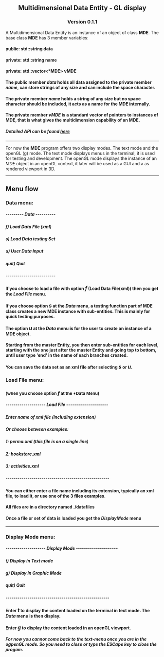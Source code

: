 ## <p align="center">Multidimensional Data Entity - GL display</p>
### <p align="center">Version 0.1.1</p>

A Multidimensional Data Entity is an instance of an object of class **MDE**.
The base class **MDE** has 3 member variables:
#### public: std::string data
#### private: std::string name
#### private: std::vector<*MDE> vMDE

#### The public member *data* holds all data assigned to the private member *name*, can store strings of any size and can include the space character.
#### The private member *name* holds a string of any size but no space character should be included, it acts as a name for the MDE internally.
#### The private member *vMDE* is a standard vector of pointers to instances of MDE, that is what gives the multidimension capability of an MDE.

##### Detailed API can be found <a href="http://lesgwenos.freehostia.com/MDE_v0.1/html/index.html">here</a>
---
For now the **MDE** program offers two display modes. The text mode and the openGL (g) mode.
The text mode displays menus in the terminal, it is used for testing and development.
The openGL mode displays the instance of an *MDE* object in an openGL context, it later will be used as a GUI and a as rendered viewport in 3D.

---
## Menu flow

### Data menu:

##### --------- Data ----------

##### f)    Load Data File (xml)
##### s)    Load Data testing Set
##### u)    User Data Input
##### quit) Quit
##### -------------------------

#### If you choose to load a file with option <big>*f*</big> (Load Data File(xml)) then you get the *Load File* menu.

#### If you choose option <big>*s*</big> at the *Data* menu, a testing function part of MDE class creates a new MDE instance with sub-entities. This is mainly for quick testing purposes.
#### The option <big>*u*</big> at the *Data* menu is for the user to create an instance of a MDE object.
#### Starting from the master Entity, you then enter sub-entities for each level, starting with the one just after the master Entity and going top to bottom, until user type 'end' in the name of each branches created.
#### You can save the data set as an xml file after selecting <big>*s*</big> or <big>*u*</big>.
### Load File menu:
### <small>(when you choose option <big>*f*</big> at the *Data Menu)</small>
####
##### -------------------- Load File ---------------------
##### Enter name of xml file (including extension)
##### Or choose between examples:
##### 1: perma.xml (this file is on a single line)
##### 2: bookstore.xml
##### 3: activities.xml
##### ----------------------------------------------------

#### You can either enter a file name including its extension, typically an xml file, to load it, or use one of the 3 files examples.
#### All files are in a directory named ./datafiles
#### Once a file or set of data is loaded you get the *DisplayMode* menu
---
### Display Mode menu:
####
##### -------------------- Display Mode ---------------------
##### t)    Display in Text mode
##### g)    Display in Graphic Mode
##### quit) Quit
##### ----------------------------------------------------

#### Enter <big>*t*</big> to display the content loaded on the terminal in text mode. The *Data* menu is then display.
#### Enter <big>*g*</big> to display the content loaded in an openGL viewport.
##### For now you cannot come back to the text-menu once you are in the ogpenGL mode. So you need to close or type the ESCape key to close the progam.
